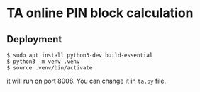 # TA online PIN block calculation

## Deployment

```shell
$ sudo apt install python3-dev build-essential
$ python3 -m venv .venv
$ source .venv/bin/activate
```

it will run on port 8008. You can change it in `ta.py` file.
